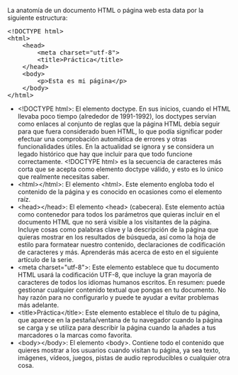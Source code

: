 La anatomía de un documento HTML o página web esta data por la siguiente estructura:

<pre>
&lt;!DOCTYPE html&gt;
&lt;html&gt;
    &lt;head&gt;
        &lt;meta charset=&quot;utf-8&quot;&gt; 
        &lt;title&gt;Práctica&lt;/title&gt;
    &lt;/head&gt;
    &lt;body&gt;
        &lt;p&gt;Esta es mi p&aacute;gina&lt;/p&gt;
    &lt;/body&gt;
&lt;/html&gt;
</pre>

- &lt;!DOCTYPE html&gt;: El elemento doctype. En sus inicios, cuando el HTML llevaba poco tiempo (alrededor de 1991-1992), los doctypes servían como enlaces al conjunto de reglas que la página HTML debía seguir para que fuera considerado buen HTML, lo que podía significar poder efectuar una comprobación automática de errores y otras funcionalidades útiles. En la actualidad se ignora y se considera un legado histórico que hay que incluir para que todo funcione correctamente. &lt;!DOCTYPE html&gt; es la secuencia de caracteres más corta que se acepta como elemento doctype válido, y esto es lo único que realmente necesitas saber.
- &lt;html&gt;&lt;/html&gt;: El elemento &lt;html&gt;. Este elemento engloba todo el contenido de la p&aacute;gina y es conocido en ocasiones como el elemento ra&iacute;z.
- &lt;head&gt;&lt;/head&gt;: El elemento &lt;head&gt; (cabecera). Este elemento act&uacute;a como contenedor para todos los par&aacute;metros que quieras incluir en el documento HTML que no ser&aacute; visible a los visitantes de la p&aacute;gina. Incluye cosas como palabras clave y la descripci&oacute;n de la p&aacute;gina que quieras mostrar en los resultados de b&uacute;squeda, as&iacute; como la hoja de estilo para formatear nuestro contenido, declaraciones de codificaci&oacute;n de caracteres y m&aacute;s. Aprender&aacute;s m&aacute;s acerca de esto en el siguiente art&iacute;culo de la serie.
- &lt;meta charset=&quot;utf-8&quot;&gt;: Este elemento establece que tu documento HTML usar&aacute; la codificaci&oacute;n UTF-8, que incluye la gran mayor&iacute;a de caracteres de todos los idiomas humanos escritos. En resumen: puede gestionar cualquier contenido textual que pongas en tu documento. No hay raz&oacute;n para no configurarlo y puede te ayudar a evitar problemas m&aacute;s adelante.
- &lt;title&gt;Práctica&lt;/title&gt;: Este elemento establece el t&iacute;tulo de tu p&aacute;gina, que aparece en la pesta&ntilde;a/ventana de tu navegador cuando la p&aacute;gina se carga y se utiliza para describir la p&aacute;gina cuando la a&ntilde;ades a tus marcadores o la marcas como favorita.
- &lt;body&gt;&lt;/body&gt;: El elemento &lt;body&gt;. Contiene todo el contenido que quieres mostrar a los usuarios cuando visitan tu p&aacute;gina, ya sea texto, im&aacute;genes, v&iacute;deos, juegos, pistas de audio reproducibles o cualquier otra cosa.
